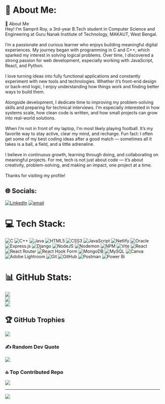 # 💫 About Me:
👋 About Me<br>Hey! I’m Samprit Roy, a 3rd-year B.Tech student in Computer Science and Engineering at Guru Nanak Institute of Technology, MAKAUT, West Bengal.<br><br>I’m a passionate and curious learner who enjoys building meaningful digital experiences. My journey began with programming in C and C++, which sparked my interest in solving logical problems. Over time, I discovered a strong passion for web development, especially working with JavaScript, React, and Python.<br><br>I love turning ideas into fully functional applications and constantly experiment with new tools and technologies. Whether it’s front-end design or back-end logic, I enjoy understanding how things work and finding better ways to build them.<br><br>Alongside development, I dedicate time to improving my problem-solving skills and preparing for technical interviews. I'm especially interested in how systems scale, how clean code is written, and how small projects can grow into real-world solutions.<br><br>When I’m not in front of my laptop, I’m most likely playing football. It’s my favorite way to stay active, clear my mind, and recharge. Fun fact: I often get some of my best coding ideas after a good match — sometimes all it takes is a ball, a field, and a little adrenaline.<br><br>I believe in continuous growth, learning through doing, and collaborating on meaningful projects. For me, tech is not just about code — it’s about creativity, problem-solving, and making an impact, one project at a time.<br><br>Thanks for visiting my profile!


## 🌐 Socials:
[![LinkedIn](https://img.shields.io/badge/LinkedIn-%230077B5.svg?logo=linkedin&logoColor=white)](https://linkedin.com/in/http://www.linkedin.com/in/sampritroy99) [![email](https://img.shields.io/badge/Email-D14836?logo=gmail&logoColor=white)](mailto:sampritroy99@gmail.com) 

# 💻 Tech Stack:
![C](https://img.shields.io/badge/c-%2300599C.svg?style=plastic&logo=c&logoColor=white) ![C++](https://img.shields.io/badge/c++-%2300599C.svg?style=plastic&logo=c%2B%2B&logoColor=white) ![Java](https://img.shields.io/badge/java-%23ED8B00.svg?style=plastic&logo=openjdk&logoColor=white) ![HTML5](https://img.shields.io/badge/html5-%23E34F26.svg?style=plastic&logo=html5&logoColor=white) ![CSS3](https://img.shields.io/badge/css3-%231572B6.svg?style=plastic&logo=css3&logoColor=white) ![JavaScript](https://img.shields.io/badge/javascript-%23323330.svg?style=plastic&logo=javascript&logoColor=%23F7DF1E) ![Netlify](https://img.shields.io/badge/netlify-%23000000.svg?style=plastic&logo=netlify&logoColor=#00C7B7) ![Oracle](https://img.shields.io/badge/Oracle-F80000?style=plastic&logo=oracle&logoColor=white) ![Express.js](https://img.shields.io/badge/express.js-%23404d59.svg?style=plastic&logo=express&logoColor=%2361DAFB) ![Django](https://img.shields.io/badge/django-%23092E20.svg?style=plastic&logo=django&logoColor=white) ![NodeJS](https://img.shields.io/badge/node.js-6DA55F?style=plastic&logo=node.js&logoColor=white) ![Nodemon](https://img.shields.io/badge/NODEMON-%23323330.svg?style=plastic&logo=nodemon&logoColor=%BBDEAD) ![NPM](https://img.shields.io/badge/NPM-%23CB3837.svg?style=plastic&logo=npm&logoColor=white) ![Vite](https://img.shields.io/badge/vite-%23646CFF.svg?style=plastic&logo=vite&logoColor=white) ![React](https://img.shields.io/badge/react-%2320232a.svg?style=plastic&logo=react&logoColor=%2361DAFB) ![React Router](https://img.shields.io/badge/React_Router-CA4245?style=plastic&logo=react-router&logoColor=white) ![React Hook Form](https://img.shields.io/badge/React%20Hook%20Form-%23EC5990.svg?style=plastic&logo=reacthookform&logoColor=white) ![MongoDB](https://img.shields.io/badge/MongoDB-%234ea94b.svg?style=plastic&logo=mongodb&logoColor=white) ![MySQL](https://img.shields.io/badge/mysql-4479A1.svg?style=plastic&logo=mysql&logoColor=white) ![Canva](https://img.shields.io/badge/Canva-%2300C4CC.svg?style=plastic&logo=Canva&logoColor=white) ![Adobe Lightroom](https://img.shields.io/badge/Adobe%20Lightroom-31A8FF.svg?style=plastic&logo=Adobe%20Lightroom&logoColor=white) ![Git](https://img.shields.io/badge/git-%23F05033.svg?style=plastic&logo=git&logoColor=white) ![GitHub](https://img.shields.io/badge/github-%23121011.svg?style=plastic&logo=github&logoColor=white) ![Postman](https://img.shields.io/badge/Postman-FF6C37?style=plastic&logo=postman&logoColor=white) ![Power Bi](https://img.shields.io/badge/power_bi-F2C811?style=plastic&logo=powerbi&logoColor=black)
# 📊 GitHub Stats:
![](https://github-readme-stats.vercel.app/api?username=Samprit74&theme=moltack&hide_border=false&include_all_commits=false&count_private=false)<br/>
![](https://nirzak-streak-stats.vercel.app/?user=Samprit74&theme=moltack&hide_border=false)<br/>
![](https://github-readme-stats.vercel.app/api/top-langs/?username=Samprit74&theme=moltack&hide_border=false&include_all_commits=false&count_private=false&layout=compact)

## 🏆 GitHub Trophies
![](https://github-profile-trophy.vercel.app/?username=Samprit74&theme=radical&no-frame=false&no-bg=true&margin-w=4)

### ✍️ Random Dev Quote
![](https://quotes-github-readme.vercel.app/api?type=horizontal&theme=dark)

### 🔝 Top Contributed Repo
![](https://github-contributor-stats.vercel.app/api?username=Samprit74&limit=5&theme=moltack&combine_all_yearly_contributions=true)

---
[![](https://visitcount.itsvg.in/api?id=Samprit74&icon=6&color=13)](https://visitcount.itsvg.in)

<!-- Proudly created with GPRM ( https://gprm.itsvg.in ) -->
